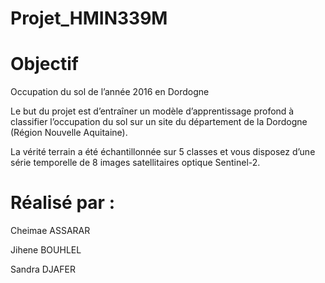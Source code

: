 # Projet_HMIN339M

# Objectif
Occupation du sol de l’année 2016 en Dordogne

Le but du projet est d’entraîner un modèle d’apprentissage
profond à classifier l’occupation du sol sur un site du département
de la Dordogne (Région Nouvelle Aquitaine).

La vérité terrain a été échantillonnée sur 5 classes et vous disposez
d’une série temporelle de 8 images satellitaires optique Sentinel-2.

# Réalisé par :

Cheimae ASSARAR 

Jihene BOUHLEL

Sandra DJAFER 
